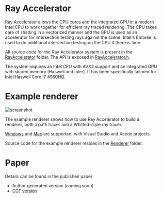 # Ray Accelerator

Ray Accelerator allows the CPU cores and the integrated GPU in a modern Intel CPU to work together for efficient ray traced rendering. The CPU takes care of shading in a vectorized manner and the GPU is used as an accelerator for intersection testing rays against the scene. Intel's Embree is used to do additional intersection testing on the CPU if there is time.

All source code for the Ray Accelerator system is present in the [RayAccelerator](RayAccelerator) folder. The API is exposed in [RayAccelerator.h](RayAccelerator/RayAccelerator.h).

The system requires an Intel CPU with AVX2 support and an integrated GPU with shared memory (Haswell and later). It has been specifically tailored for Intel Haswell Core i7 4960HQ.

# Example renderer

![screenshot](https://cloud.githubusercontent.com/assets/15862826/23090653/5b62f64c-f5a3-11e6-9dc9-af4c7d79c2d7.png)

The example renderer shows how to use Ray Accelerator to build a renderer, both a path tracer and a Whitted-style ray tracer.

[Windows](Win) and [Mac](Mac) are supported, with Visual Studio and Xcode projects.

Source code for the example renderer resides in the [Renderer](Renderer) folder.

# Paper

Details can be found in the published paper:

- Author generated version (coming soon)
- [CGF version](http://onlinelibrary.wiley.com/doi/10.1111/cgf.13071/full)
